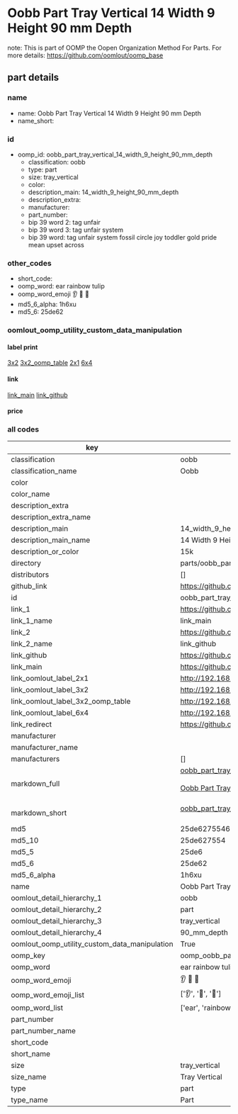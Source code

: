 # Oobb Part Tray Vertical 14 Width 9 Height 90 mm Depth  

note: This is part of OOMP the Oopen Organization Method For Parts. For more details: https://github.com/oomlout/oomp_base

##  part details
  







### name
* name: Oobb Part Tray Vertical 14 Width 9 Height 90 mm Depth
* name_short: 
### id
* oomp_id: oobb_part_tray_vertical_14_width_9_height_90_mm_depth
  * classification: oobb
  * type: part
  * size: tray_vertical
  * color: 
  * description_main: 14_width_9_height_90_mm_depth
  * description_extra: 
  * manufacturer: 
  * part_number: 
  * bip 39 word 2: tag unfair
  * bip 39 word 3: tag unfair system
  * bip 39 word: tag unfair system fossil circle joy toddler gold pride mean upset across

### other_codes
* short_code: 
* oomp_word: ear rainbow tulip
* oomp_word_emoji :ear: :rainbow: :tulip:
* md5_6_alpha: 1h6xu
* md5_6: 25de62






### oomlout_oomp_utility_custom_data_manipulation
#### label print
[3x2](http://192.168.1.245:1112/?label=oomp%201h6xu)
[3x2_oomp_table](http://192.168.1.108:1112/?label=oomp%201h6xu)
[2x1](http://192.168.1.242:1112/?label=oomp%201h6xu)
[6x4](http://192.168.1.55:1112/?label=oomp%201h6xu)    

#### link

[link_main](https://github.com/oomlout/oomlout_oomp_version_1_messy/tree/main/parts/oobb_part_tray_vertical_14_width_9_height_90_mm_depth) [link_github](https://github.com/oomlout/oomlout_oomp_version_1_messy/tree/main/parts/oobb_part_tray_vertical_14_width_9_height_90_mm_depth)                             

#### price







### all codes 
| key | value |  
| --- | --- |  
| classification | oobb |  
| classification_name | Oobb |  
| color |  |  
| color_name |  |  
| description_extra |  |  
| description_extra_name |  |  
| description_main | 14_width_9_height_90_mm_depth |  
| description_main_name | 14 Width 9 Height 90 mm Depth |  
| description_or_color | 15k |  
| directory | parts/oobb_part_tray_vertical_14_width_9_height_90_mm_depth |  
| distributors | [] |  
| github_link | https://github.com/oomlout/oomlout_oomp_part_src/tree/main/parts/oobb_part_tray_vertical_14_width_9_height_90_mm_depth |  
| id | oobb_part_tray_vertical_14_width_9_height_90_mm_depth |  
| link_1 | https://github.com/oomlout/oomlout_oomp_version_1_messy/tree/main/parts/oobb_part_tray_vertical_14_width_9_height_90_mm_depth |  
| link_1_name | link_main |  
| link_2 | https://github.com/oomlout/oomlout_oomp_version_1_messy/tree/main/parts/oobb_part_tray_vertical_14_width_9_height_90_mm_depth |  
| link_2_name | link_github |  
| link_github | https://github.com/oomlout/oomlout_oomp_version_1_messy/tree/main/parts/oobb_part_tray_vertical_14_width_9_height_90_mm_depth |  
| link_main | https://github.com/oomlout/oomlout_oomp_version_1_messy/tree/main/parts/oobb_part_tray_vertical_14_width_9_height_90_mm_depth |  
| link_oomlout_label_2x1 | http://192.168.1.242:1112/?label=oomp%201h6xu |  
| link_oomlout_label_3x2 | http://192.168.1.245:1112/?label=oomp%201h6xu |  
| link_oomlout_label_3x2_oomp_table | http://192.168.1.108:1112/?label=oomp%201h6xu |  
| link_oomlout_label_6x4 | http://192.168.1.55:1112/?label=oomp%201h6xu |  
| link_redirect | https://github.com/oomlout/oomlout_oomp_version_1_messy/tree/main/parts/oobb_part_tray_vertical_14_width_9_height_90_mm_depth |  
| manufacturer |  |  
| manufacturer_name |  |  
| manufacturers | [] |  
| markdown_full | [oobb_part_tray_vertical_14_width_9_height_90_mm_depth](none)<br>[](none)<br>[Oobb Part Tray Vertical 14 Width 9 Height 90 Mm Depth](none)<br><br> |  
| markdown_short | [oobb_part_tray_vertical_14_width_9_height_90_mm_depth](none)<br><br> |  
| md5 | 25de627554645c6de21495bfb9bb46e9 |  
| md5_10 | 25de627554 |  
| md5_5 | 25de6 |  
| md5_6 | 25de62 |  
| md5_6_alpha | 1h6xu |  
| name | Oobb Part Tray Vertical 14 Width 9 Height 90 mm Depth |  
| oomlout_detail_hierarchy_1 | oobb |  
| oomlout_detail_hierarchy_2 | part |  
| oomlout_detail_hierarchy_3 | tray_vertical |  
| oomlout_detail_hierarchy_4 | 90_mm_depth |  
| oomlout_oomp_utility_custom_data_manipulation | True |  
| oomp_key | oomp_oobb_part_tray_vertical_14_width_9_height_90_mm_depth |  
| oomp_word | ear rainbow tulip |  
| oomp_word_emoji | :ear: :rainbow: :tulip: |  
| oomp_word_emoji_list | [':ear:', ':rainbow:', ':tulip:'] |  
| oomp_word_list | ['ear', 'rainbow', 'tulip'] |  
| part_number |  |  
| part_number_name |  |  
| short_code |  |  
| short_name |  |  
| size | tray_vertical |  
| size_name | Tray Vertical |  
| type | part |  
| type_name | Part |  
